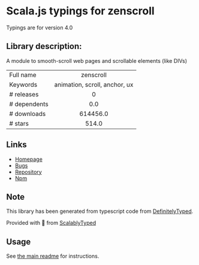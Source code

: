 
# Scala.js typings for zenscroll

Typings are for version 4.0

## Library description:
A module to smooth-scroll web pages and scrollable elements (like DIVs)

|                    |                 |
| ------------------ | :-------------: |
| Full name          | zenscroll |
| Keywords           | animation, scroll, anchor, ux |
| # releases         | 0 |
| # dependents       | 0.0 |
| # downloads        | 614456.0 |
| # stars            | 514.0 |

## Links
- [Homepage](https://zengabor.github.io/zenscroll/)
- [Bugs](https://github.com/zengabor/zenscroll/issues)
- [Repository](https://github.com/zengabor/zenscroll)
- [Npm](https://www.npmjs.com/package/zenscroll)
    


## Note
This library has been generated from typescript code from [DefinitelyTyped](https://definitelytyped.org).

Provided with :purple_heart: from [ScalablyTyped](https://github.com/oyvindberg/ScalablyTyped)

## Usage
See [the main readme](../../readme.md) for instructions.


